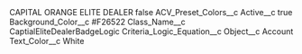 <?xml version="1.0" encoding="UTF-8"?>
<CustomMetadata xmlns="http://soap.sforce.com/2006/04/metadata" xmlns:xsi="http://www.w3.org/2001/XMLSchema-instance" xmlns:xsd="http://www.w3.org/2001/XMLSchema">
    <label>CAPITAL ORANGE ELITE DEALER</label>
    <protected>false</protected>
    <values>
        <field>ACV_Preset_Colors__c</field>
        <value xsi:nil="true"/>
    </values>
    <values>
        <field>Active__c</field>
        <value xsi:type="xsd:boolean">true</value>
    </values>
    <values>
        <field>Background_Color__c</field>
        <value xsi:type="xsd:string">#F26522</value>
    </values>
    <values>
        <field>Class_Name__c</field>
        <value xsi:type="xsd:string">CaptialEliteDealerBadgeLogic</value>
    </values>
    <values>
        <field>Criteria_Logic_Equation__c</field>
        <value xsi:nil="true"/>
    </values>
    <values>
        <field>Object__c</field>
        <value xsi:type="xsd:string">Account</value>
    </values>
    <values>
        <field>Text_Color__c</field>
        <value xsi:type="xsd:string">White</value>
    </values>
</CustomMetadata>
